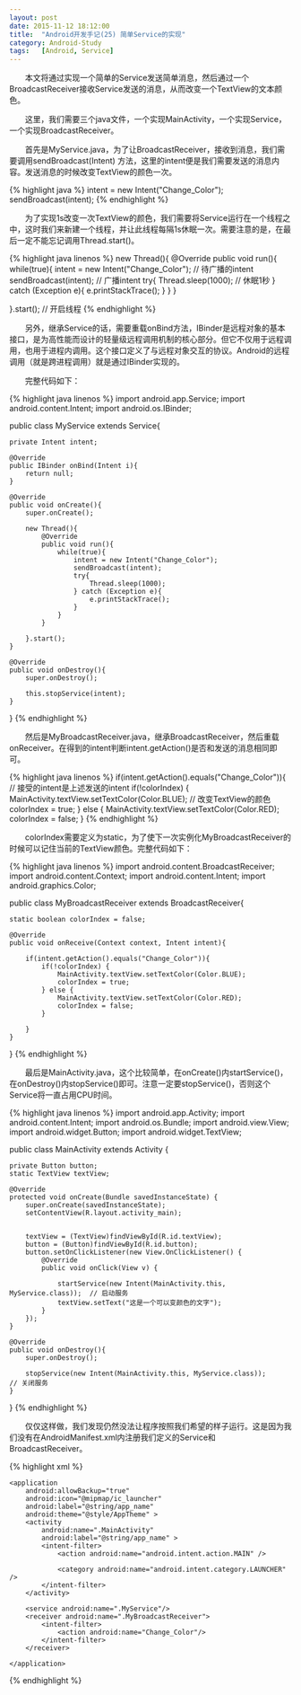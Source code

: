 ```yaml
---
layout: post
date: 2015-11-12 18:12:00
title:  "Android开发手记(25) 简单Service的实现"
category: Android-Study
tags:   [Android, Service]
---
```


　　本文将通过实现一个简单的Service发送简单消息，然后通过一个BroadcastReceiver接收Service发送的消息，从而改变一个TextView的文本颜色。

　　这里，我们需要三个java文件，一个实现MainActivity，一个实现Service，一个实现BroadcastReceiver。

　　首先是MyService.java，为了让BroadcastReceiver，接收到消息，我们需要调用sendBroadcast(Intent) 方法，这里的intent便是我们需要发送的消息内容。发送消息的时候改变TextView的颜色一次。

{% highlight java %}
intent = new Intent("Change_Color");
sendBroadcast(intent);
{% endhighlight %}

　　为了实现1s改变一次TextView的颜色，我们需要将Service运行在一个线程之中，这时我们来新建一个线程，并让此线程每隔1s休眠一次。需要注意的是，在最后一定不能忘记调用Thread.start()。

{% highlight java linenos %}
new Thread(){
    @Override
    public void run(){
        while(true){
            intent = new Intent("Change_Color"); // 待广播的intent
            sendBroadcast(intent);               // 广播intent
            try{
                Thread.sleep(1000);              // 休眠1秒
            } catch (Exception e){
                e.printStackTrace();
            }
        }
    }
 
}.start();                                      // 开启线程
{% endhighlight %}

　　另外，继承Service的话，需要重载onBind方法，IBinder是远程对象的基本接口，是为高性能而设计的轻量级远程调用机制的核心部分。但它不仅用于远程调用，也用于进程内调用。这个接口定义了与远程对象交互的协议。Android的远程调用（就是跨进程调用）就是通过IBinder实现的。

　　完整代码如下：

{% highlight java linenos %}
import android.app.Service;
import android.content.Intent;
import android.os.IBinder;
 
public class MyService extends Service{
 
    private Intent intent;
 
    @Override
    public IBinder onBind(Intent i){
        return null;
    }
 
    @Override
    public void onCreate(){
        super.onCreate();
 
        new Thread(){
            @Override
            public void run(){
                while(true){
                    intent = new Intent("Change_Color");
                    sendBroadcast(intent);
                    try{
                        Thread.sleep(1000);
                    } catch (Exception e){
                        e.printStackTrace();
                    }
                }
            }
 
        }.start();
    }
 
    @Override
    public void onDestroy(){
        super.onDestroy();
 
        this.stopService(intent);
    }
}
{% endhighlight %}

　　然后是MyBroadcastReceiver.java，继承BroadcastReceiver，然后重载onReceiver。在得到的intent判断intent.getAction()是否和发送的消息相同即可。

{% highlight java linenos %}
if(intent.getAction().equals("Change_Color")){          // 接受的intent是上述发送的intent
    if(!colorIndex) {
        MainActivity.textView.setTextColor(Color.BLUE); // 改变TextView的颜色
        colorIndex = true;
    } else {
        MainActivity.textView.setTextColor(Color.RED);
        colorIndex = false;
    }
{% endhighlight %}

　　colorIndex需要定义为static，为了使下一次实例化MyBroadcastReceiver的时候可以记住当前的TextView颜色。完整代码如下：

{% highlight java linenos %}
import android.content.BroadcastReceiver;
import android.content.Context;
import android.content.Intent;
import android.graphics.Color;
 
public class MyBroadcastReceiver extends BroadcastReceiver{
 
    static boolean colorIndex = false;
 
    @Override
    public void onReceive(Context context, Intent intent){
 
        if(intent.getAction().equals("Change_Color")){
            if(!colorIndex) {
                MainActivity.textView.setTextColor(Color.BLUE);
                colorIndex = true;
            } else {
                MainActivity.textView.setTextColor(Color.RED);
                colorIndex = false;
            }
 
        }
    }
}
{% endhighlight %}

　　最后是MainActivity.java，这个比较简单，在onCreate()内startService()，在onDestroy()内stopService()即可。注意一定要stopService()，否则这个Service将一直占用CPU时间。

{% highlight java linenos %}
import android.app.Activity;
import android.content.Intent;
import android.os.Bundle;
import android.view.View;
import android.widget.Button;
import android.widget.TextView;
 
public class MainActivity extends Activity {
 
    private Button button;
    static TextView textView;
 
    @Override
    protected void onCreate(Bundle savedInstanceState) {
        super.onCreate(savedInstanceState);
        setContentView(R.layout.activity_main);
 
 
        textView = (TextView)findViewById(R.id.textView);
        button = (Button)findViewById(R.id.button);
        button.setOnClickListener(new View.OnClickListener() {
            @Override
            public void onClick(View v) {
 
                startService(new Intent(MainActivity.this, MyService.class));  // 启动服务
                textView.setText("这是一个可以变颜色的文字");
            }
        });
    }
 
    @Override
    public void onDestroy(){
        super.onDestroy();
 
        stopService(new Intent(MainActivity.this, MyService.class));           // 关闭服务
    }
}
{% endhighlight %}

　　仅仅这样做，我们发现仍然没法让程序按照我们希望的样子运行。这是因为我们没有在AndroidManifest.xml内注册我们定义的Service和BroadcastReceiver。

{% highlight xml %}
<?xml version="1.0" encoding="utf-8"?>
<manifest xmlns:android="http://schemas.android.com/apk/res/android"
    package="com.example.doodle.example" >
 
    <application
        android:allowBackup="true"
        android:icon="@mipmap/ic_launcher"
        android:label="@string/app_name"
        android:theme="@style/AppTheme" >
        <activity
            android:name=".MainActivity"
            android:label="@string/app_name" >
            <intent-filter>
                <action android:name="android.intent.action.MAIN" />
 
                <category android:name="android.intent.category.LAUNCHER" />
            </intent-filter>
        </activity>
 
        <service android:name=".MyService"/>
        <receiver android:name=".MyBroadcastReceiver">
            <intent-filter>
                <action android:name="Change_Color"/>
            </intent-filter>
        </receiver>
 
    </application>
 
</manifest>
{% endhighlight %}

